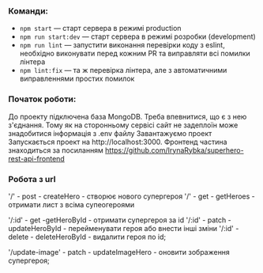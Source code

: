 
### Команди:

- `npm start` &mdash; старт сервера в режимі production
- `npm run start:dev` &mdash; старт сервера в режимі розробки (development)
- `npm run lint` &mdash; запустити виконання перевірки коду з eslint, необхідно виконувати перед кожним PR та виправляти всі помилки лінтера
- `npm lint:fix` &mdash; та ж перевірка лінтера, але з автоматичними виправленнями простих помилок

### Початок роботи:

До проекту підключена база MongoDB. Треба впевнитися, що є з нею з'єднання.
Тому як на сторонньому сервісі сайт не задеплоїн може знадобитися інформація з .env файлу
Завантажуємо проект
Запускається проект на  http://localhost:3000. Фронтенд частина знаходиться за посиланням https://github.com/IrynaRybka/superhero-rest-api-frontend

### Робота з url

  '/'  - post - createHero - створює нового супергероя
  '/' - get - getHeroes - отримати лист з всіма супеогероями


   '/:id' - get -getHeroById - отримати супергероя за id
   '/:id' - patch - updateHeroById - перейменувати героя або внести інші зміни
   '/:id' - delete - deleteHeroById - видалити героя по id;

  '/update-image' - patch - updateImageHero - оновити зображення супергероя;
